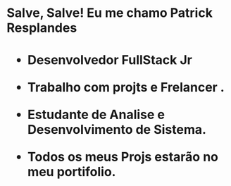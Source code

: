 <h1> Salve, Salve! Eu me  chamo Patrick Resplandes <h1>
  
  - Desenvolvedor FullStack Jr
  
  - Trabalho com projts e Frelancer .
  
  - Estudante de Analise e Desenvolvimento de Sistema.
  
  - Todos os meus Projs estarão no meu portifolio.
  
